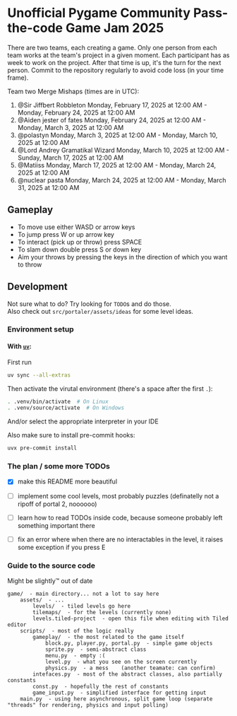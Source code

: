 # Unofficial Pygame Community Pass-the-code Game Jam 2025
There are two teams, each creating a game. Only one person from each team works at the team's project in a given moment. Each participant has as week to work on the project. After that time is up, it's the turn for the next person. Commit to the repository regularly to avoid code loss (in your time frame).

Team two Merge Mishaps (times are in UTC):
1) @Sir Jiffbert Robbleton Monday, February 17, 2025 at 12:00 AM - Monday, February 24, 2025 at 12:00 AM
2) @Aiden jester of fates Monday, February 24, 2025 at 12:00 AM - Monday, March 3, 2025 at 12:00 AM
3) @polastyn Monday, March 3, 2025 at 12:00 AM - Monday, March 10, 2025 at 12:00 AM
4) @Lord Andrey Gramatikal Wizard Monday, March 10, 2025 at 12:00 AM - Sunday, March 17, 2025 at 12:00 AM
5) @Matiiss Monday, March 17, 2025 at 12:00 AM - Monday, March 24, 2025 at 12:00 AM
6) @nuclear pasta Monday, March 24, 2025 at 12:00 AM - Monday, March 31, 2025 at 12:00 AM

## Gameplay
- To move use either WASD or arrow keys
- To jump press W or up arrow key
- To interact (pick up or throw) press SPACE
- To slam down double press S or down key
- Aim your throws by pressing the keys in the direction of which you want to throw


## Development
Not sure what to do? Try looking for `TODO`s and do those.  
Also check out `src/portaler/assets/ideas` for some level ideas.  

### Environment setup
#### With [`uv`](https://docs.astral.sh/uv/):
First run
```bash
uv sync --all-extras
```
Then activate the virutal environment (there's a space after the first `.`):
```bash
. .venv/bin/activate  # On Linux
. .venv/source/activate  # On Windows
```
And/or select the appropriate interpreter in your IDE

Also make sure to install pre-commit hooks:
```bash
uvx pre-commit install
```


### The plan / some more TODOs
- [x] make this README more beautiful
- [ ] implement some cool levels, most probably puzzles (definatelly not a ripoff of portal 2, noooooo)
- [ ] learn how to read TODOs inside code, because someone probably left something important there
- [ ] fix an error where when there are no interactables in the level, it raises some exception if you press E


### Guide to the source code
Might be slightly™ out of date
```
game/  - main directory... not a lot to say here
    assets/  - ...
        levels/  - tiled levels go here
        tilemaps/  - for the levels (currently none)
        levels.tiled-project  - open this file when editing with Tiled editor
    scripts/  - most of the logic really
        gameplay/  - the most related to the game itself
            block.py, player.py, portal.py  - simple game objects
            sprite.py  - semi-abstract class
            menu.py  - empty :(
            level.py  - what you see on the screen currently
            physics.py  - a mess    (another teamate: can confirm)
        intefaces.py  - most of the abstract classes, also partially constants
        const.py  - hopefully the rest of constants
        game_input.py  - simplified interface for getting input
    main.py  - using here asynchronous, split game loop (separate "threads" for rendering, physics and input polling)
```
